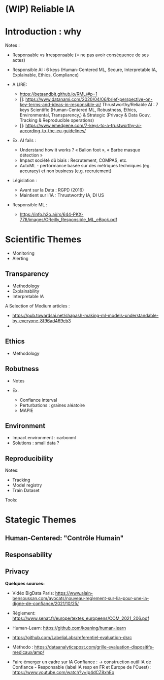 # (WIP) Reliable IA

# Introduction : why

Notes : 
* Responsable vs Irresponsable (= ne pas avoir conséquence de ses actes)
* Responsible AI : 6 keys (Human-Centered ML, Secure, Interpretable IA, Explainable, Ethics, Compliance)

* A LIRE: 
    - https://betaandbit.github.io/RML/#p=1
	- []: https://www.datanami.com/2020/04/06/brief-perspective-on-key-terms-and-ideas-in-responsible-ai/
	Thrustworthy/Reliable AI : 7 keys Scientific (Human-Centered ML, Robustness,  Ethics, Environmental, Transparency,) & Strategic (Privacy & Data Gouv, Tracking & Reproducible operations)
	- []: https://www.emedgene.com/7-keys-to-a-trustworthy-ai-according-to-the-eu-guidelines/


* Ex. AI fails : 
	- Understand how it works ? « Ballon foot »,  « Barbe masque détection »
	- Impact société dû biais : Recrutement, COMPAS, etc. 
	- AutoML - performance basée sur des métriques techniques (eg. accuracy) et non business (e.g. recrutement)

* Législation : 
	- Avant sur la Data : RGPD (2016)
	- Maintient sur l’IA : Thrustworthy IA, DI US

* Responsible ML : 
	- https://info.h2o.ai/rs/644-PKX-778/images/OReilly_Responsible_ML_eBook.pdf


# Scientific Themes
- Monitoring
- Alerting 


## Transparency

- Methodology
- Explainability
- Interpretable IA 

A Selection of Medium articles : 
- https://pub.towardsai.net/shapash-making-ml-models-understandable-by-everyone-8f96ad469eb3
- 


## Ethics
- Methodology


## Robutness
* Notes

* Ex. 
	- Confiance interval 
	- Perturbations : graines aléatoire
	- MAPIE

## Environment

- Impact environment : carbonml
- Solutions : small data ?


## Reproducibility

Notes: 
- Tracking
- Model registry
- Train Dataset 

Tools: 


# Stategic Themes


## Human-Centered: "Contrôle Humain"
## Responsability
## Privacy


**Quelques sources:**

* Vidéo BigData Paris: https://www.alain-bensoussan.com/avocats/nouveau-reglement-sur-lia-pour-une-ia-digne-de-confiance/2021/10/25/
* Réglement: https://www.senat.fr/europe/textes_europeens/COM_2021_206.pdf
* Human-Learn: https://github.com/koaning/human-learn
* https://github.com/LabeliaLabs/referentiel-evaluation-dsrc
* Méthodo : https://dataanalyticspost.com/grille-evaluation-dispositifs-medicaux/amp/

* Faire émerger un cadre sur IA Confiance : -> construction outil IA de Confiance - Responsable (label IA resp en FR et Europe de l'Ouest) : https://www.youtube.com/watch?v=Ip4dCZ8xhEo